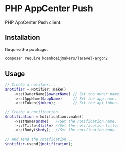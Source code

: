 # PHP AppCenter Push
PHP AppCenter Push client.

## Installation
Require the package.
```sh
composer require koenhoeijmakers/laravel-argon2
```

## Usage

```php
// Create a notifier...
$notifier = Notifier::make()
    ->setOwnerName($ownerName) // Set the owner name.
    ->setAppName($appName)     // Set the app name.
    ->setToken($token);        // Set the api token.

// Create a notification...
$notification = Notification::make()
    ->setName($name)   //Set the notification name.
    ->setTitle($title) //Set the notification title.
    ->setBody($body);  //Set the notification body.
    
// And send the notification...
$notifier->send($notification);
```
